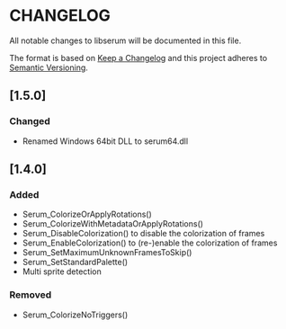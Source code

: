 # CHANGELOG
All notable changes to libserum will be documented in this file.

The format is based on [Keep a Changelog](https://keepachangelog.com/en/1.0.0/)
and this project adheres to [Semantic Versioning](https://semver.org/spec/v2.0.0.html).


## [1.5.0]
### Changed
- Renamed Windows 64bit DLL to serum64.dll


## [1.4.0]
### Added
- Serum_ColorizeOrApplyRotations()
- Serum_ColorizeWithMetadataOrApplyRotations()
- Serum_DisableColorization() to disable the colorization of frames
- Serum_EnableColorization() to (re-)enable the colorization of frames
- Serum_SetMaximumUnknownFramesToSkip()
- Serum_SetStandardPalette()
- Multi sprite detection

### Removed
- Serum_ColorizeNoTriggers()
